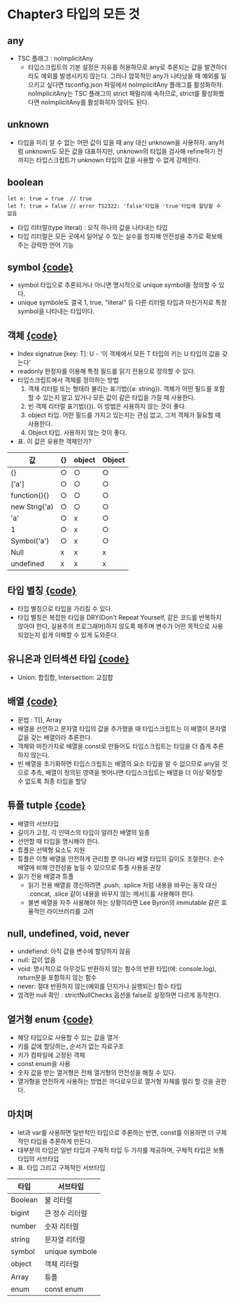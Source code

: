# Chapter3 타입의 모든 것

## any
- TSC 플래그 : noImplicitAny
    - 타입스크립트의 기본 설정은 자유를 허용하므로 any로 추론되는 값을 발견하더라도 예외를 발생시키지 않는다. 
    그러나 암묵적인 any가 나타났을 때 예외를 일으키고 싶다면 tsconfig.json 파일에서 noImplicitAny 플래그를 활성화하자.
    noImplicitAny는 TSC 플래그의 strict 패밀리에 속하므로, strict를 활성화했다면 noImplicitAny를 활성화히자 않아도 된다.

## unknown
- 타입을 미리 알 수 없는 어떤 값이 있을 때 any 대신 unknown을 사용하자. 
any처럼 unknown도 모든 값을 대표하지만, unknown의 타입을 검사해 refine하기 전까지는 타입스크립트가 unknown 타입의 값을 사용할 수 없게 강제한다.

## boolean
```
let e: true = true  // true
let f: true = false // error TS2322: 'false'타입을 'true'타입에 할당할 수 없음
```
- 타입 리터럴(type literal) : 오직 하나의 값을 나타내는 타입
- 타입 리터럴은 모든 곳에서 일어날 수 있는 실수를 방지해 안전성을 추가로 확보해주는 강력한 언어 기능

## symbol [{code}](../src/chapter03/symbol.ts)
- symbol 타입으로 추론되거나 아니면 명시적으로 unique symbol을 정의할 수 있다.
- unique symbole도 결국 1, true, "literal" 등 다른 리터럴 타입과 마친가지로 특정 symbol을 나타내는 타입이다.

## 객체 [{code}](../src/chapter03/object.ts)
- Index signatrue [key: T]: U - '이 객체에서 모든 T 타입의 키는 U 타입의 값을 갖는다'
- readonly 한정자를 이용해 특정 필드를 읽기 전용으로 정의할 수 있다. 
- 타입스크립트에서 객체를 정의하는 방법
    1. 객체 리터럴 또는 형태라 불리는 표기법({a: string}). 객체가 어떤 필드를 포함할 수 있는지 알고 있거나 모든 값이 같은 타입을 가질 때 사용한다.
    2. 빈 객체 리터럴 표기법({}). 이 방법은 사용하지 않는 것이 좋다.
    3. object 타입. 어떤 필드를 가지고 있는지는 관심 없고, 그저 객체가 필요할 때 사용한다.
    4. Object 타입. 사용하지 않는 것이 좋다.
- 표. 이 값은 유용한 객체인가?


| 값 | {} | object | Object |
|------|---|---|---|
| {} | ○ | ○ | ○ |
| ['a'] | ○ | ○ | ○ |
| function(){} | ○ | ○ | ○ |
| new Strig('a) | ○ | ○ | ○ |
| 'a' | ○ | x | ○ |
| 1 | ○ | x | ○ |
| Symbol('a') | ○ | x | ○ |
| Null | x | x | x |
| undefined | x | x | x |

## 타입 별칭 [{code}](../src/chapter03/type.ts)
- 타입 별칭으로 타입을 가리킬 수 있다.
- 타입 별칭은 복잡한 타입을 DRY(Don't Repeat Yourself, 같은 코드를 반복하지 않아야 한다, 실용주의 프로그래머)하지 않도록 해주며
변수가 어떤 목적으로 사용되었는지 쉽게 이해할 수 있게 도와준다.

## 유니온과 인터섹션 타입 [{code}](../src/chapter03/union.ts)
- Union: 합집합, Intersection: 교집합

## 배열 [{code}](../src/chapter03/array.ts)
- 문법 : T[], Array<T>
- 배열을 선언하고 문자열 타입의 값을 추가했을 때 타입스크립트는 이 배열이 문자열 값을 갖는 배열이라 추론한다.
- 객체와 마찬가지로 배열을 const로 만들어도 타입스크립트는 타임을 더 좁게 추론하지 않는다. 
- 빈 배열을 초기화하면 타입스크립트는 배열의 요소 타입을 알 수 없으므로 any일 것으로 추측, 배열이 정의된 영역을 벗어나면 타입스크립트는 배열을 더 이상 확장할 수 없도록 최종 타입을 할당

## 튜플 tutple [{code}](../src/chapter03/tuple.ts)
- 배열의 서브타입
- 길이가 고정, 각 인덱스의 타입이 알려진 배열의 일종
- 선언할 때 타입을 명시해야 한다.
- 튜플은 선택형 요소도 지원
- 튜플은 이형 배열을 안전하게 관리할 뿐 아니라 배열 타입의 길이도 조절한다. 순수 배열에 비해 안전성을 높일 수 있으므로 튜플 사용을 권장
- 읽기 전용 배열과 튜플
    - 읽기 전용 배열을 갱신하려면 .push, .splice 처럼 내용을 바꾸는 동작 대신 
    .concat, .slice 같이 내용을 바꾸지 않는 메서드를 사용해야 한다.
    - 불변 배열을 자주 사용해야 하는 상황이라면 Lee Byron의 immutable 같은 효율적인 라이브러리를 고려

## null, undefined, void, never
- undefiend: 아직 값을 변수에 할당하지 않음
- null: 값이 없음
- void: 명시적으로 아무것도 반환하지 않는 함수의 반환 타입(에: console.log), return문을 포함하지 않는 함수
- never: 절대 반환하지 않는(예외를 던지거나 실행되는) 함수 타입
- 엄격한 null 확인 : strictNullChecks 옵션을 false로 설정하면 다르게 동작한다.

## 열거형 enum [{code}](../src/chapter03/enum.ts)
- 해당 타입으로 사용할 수 있는 값을 열거
- 키를 값에 할당하는, 순서가 없는 자료구조
- 키가 컴파일에 고정된 객체
- const enum을 사용
- 숫자 값을 받는 열거형은 전체 열거형의 안전성을 해칠 수 있다.
- 열거형을 안전하게 사용하는 방법은 까다로우므로 열거형 자체를 멀리 할 것을 권한다.

## 마치며
- let과 var를 사용하면 일반적인 타입으로 추론하는 반면, const를 이용하면 더 구체적인 타입을 추론하게 만든다. 
- 대부분의 타입은 일반 타입과 구체적 타입 두 가지를 제공하며, 구체적 타입은 보통 타입의 서브타입
- 표. 타입 그리고 구체적인 서브타입

| 타입 | 서브타입 |
|---|-----|
| Boolean | 불 리터럴 |
| bigint | 큰 정수 리터럴 |
| number | 숫자 리터럴 |
| string | 문자열 리터럴 |
| symbol | unique symbole |
| object | 객체 리터럴 |
| Array | 튜플 |
| enum | const enum |